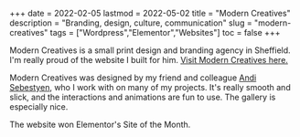 +++
date = 2022-02-05
lastmod = 2022-05-02
title = "Modern Creatives"
description = "Branding, design, culture, communication"
slug = "modern-creatives"
tags = ["Wordpress","Elementor","Websites"]
toc = false
+++

Modern Creatives is a small print design and branding agency in Sheffield. I'm really proud of the website I built for him. [Visit Modern Creatives here.](https://moderncreatives.com)

Modern Creatives was designed by my friend and colleague [Andi Sebestyen](https://andisebestyen.com/), who I work with on many of my projects. It's really smooth and slick, and the interactions and animations are fun to use. The gallery is especially nice.

The website won Elementor's Site of the Month.
